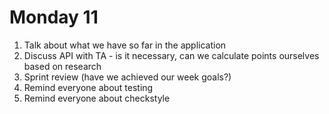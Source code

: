 # Monday 11
1. Talk about what we have so far in the application
2. Discuss API with TA - is it necessary, can we calculate points ourselves based on research
3. Sprint review (have we achieved our week goals?)
4. Remind everyone about testing
5. Remind everyone about checkstyle
